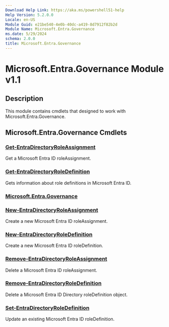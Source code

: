 ```yaml
---
Download Help Link: https://aka.ms/powershell51-help
Help Version: 5.2.0.0
Locale: en-US
Module Guid: e21be540-4e0b-40dc-a419-8d7912f82b2d
Module Name: Microsoft.Entra.Governance
ms.date: 5/29/2024
schema: 2.0.0
title: Microsoft.Entra.Governance
---
```

# Microsoft.Entra.Governance Module v1.1

## Description

This module contains cmdlets that designed to work with Microsoft.Entra.Governance.

## Microsoft.Entra.Governance Cmdlets

### [Get-EntraDirectoryRoleAssignment](Get-EntraDirectoryRoleAssignment.md)

Get a Microsoft Entra ID roleAssignment.

### [Get-EntraDirectoryRoleDefinition](Get-EntraDirectoryRoleDefinition.md)

Gets information about role definitions in Microsoft Entra ID.

### [Microsoft.Entra.Governance](Microsoft.Entra.Governance.md)

### [New-EntraDirectoryRoleAssignment](New-EntraDirectoryRoleAssignment.md)

Create a new Microsoft Entra ID roleAssignment.

### [New-EntraDirectoryRoleDefinition](New-EntraDirectoryRoleDefinition.md)

Create a new Microsoft Entra ID roleDefinition.

### [Remove-EntraDirectoryRoleAssignment](Remove-EntraDirectoryRoleAssignment.md)

Delete a Microsoft Entra ID roleAssignment.

### [Remove-EntraDirectoryRoleDefinition](Remove-EntraDirectoryRoleDefinition.md)

Delete a Microsoft Entra ID Directory roleDefinition object.

### [Set-EntraDirectoryRoleDefinition](Set-EntraDirectoryRoleDefinition.md)

Update an existing Microsoft Entra ID roleDefinition.


